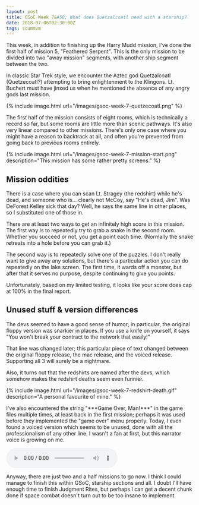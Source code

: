 ```yaml
---
layout: post
title: GSoC Week 7&#58; What does Quetzalcoatl need with a starship?
date: 2018-07-06T02:30:00Z
tags: scummvm
---
```


This week, in addition to finishing up the Harry Mudd mission, I've done the first half of
mission 5, "Feathered Serpent". This is the only mission to be divided into two "away
mission" segments, with another ship segment between the two.

In classic Star Trek style, we encounter the Aztec god Quetzalcoatl (Quetzecoatl?)
attempting to bring enlightenment to the Klingons. Lt. Buchert must have jinxed us when he
mentioned the absence of any angry gods last mission.

{% include image.html url="/images/gsoc-week-7-quetzecoatl.png" %}

The first half of the mission consists of eight rooms, which is technically a record so
far, but some rooms are little more than scenic pathways. It's also very linear compared
to other missions. There's only one case where you might have a reason to backtrack at
all, and often you're prevented from going back to previous rooms entirely.

{% include image.html url="/images/gsoc-week-7-mission-start.png" description="This mission has some rather pretty screens." %}

## Mission oddities

There is a case where you can scan Lt. Stragey (the redshirt) while he's dead, and
someone who is... clearly not McCoy, say "He's dead, Jim". Was DeForest Kelley sick that
day? Well, he says the same line in other places, so I substituted one of those in.

There are at least two ways to get an infinitely high score in this mission. The first way
is to repeatedly try to grab a snake in the second room. Whether you succeed or not, you
get a point each time. (Normally the snake retreats into a hole before you can grab it.)

The second way is to repeatedly solve one of the puzzles. I don't really want to give away
any solutions, but there's a particular action you can do repeatedly on the lake screen.
The first time, it wards off a monster, but after that it serves no purpose, despite
continuing to give you points.

Unfortunately, based on my limited testing, it looks like your score does cap at 100% in
the final report.

## Unused stuff & version differences

The devs seemed to have a good sense of humor; in particular, the original floppy version
was snarkier in places. If you use a knife on yourself, it says "You won't break your
contract to the network that easily!"

That line was changed later; this particular piece of text changed between the original
floppy release, the mac release, and the voiced release.  Supporting all 3 will surely be
a nightmare.

Also, it turns out that the redshirts are named after the devs, which somehow makes the
redshirt deaths seem even funnier.

{% include image.html url="/images/gsoc-week-7-redshirt-death.gif" description="A personal favourite of mine." %}

I've also encountered the string "\*\*\*Game Over, Man!\*\*\*" in the game files multiple
times, at least back in the first mission; perhaps it was used before they implemented the
"game over" menu properly. Today, I even found a voiced version which seems to be unused,
done with all the professionalism of any other line. I wasn't a fan at first, but this
narrator voice is growing on me.

<audio controls>
  <source src="/sounds/fea6n006.wav" type="audio/wav">
</audio>

Anyway, there are just two and a half missions to go now. I think I could manage to finish
this within GSoC, starship sections and all. I doubt I'll have enough time to finish
Judgment Rites, but perhaps I can get a decent chunk done if space combat doesn't turn out
to be too insane to implement.
